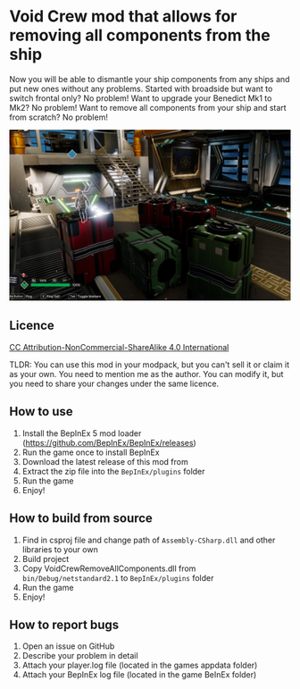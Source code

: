 # Void Crew mod that allows for removing all components from the ship

Now you will be able to dismantle your ship components from any ships and put new ones without any problems.
Started with broadside but want to switch frontal only? No problem! Want to upgrade your Benedict Mk1 to Mk2? 
No problem! Want to remove all components from your ship and start from scratch? No problem!

![thumbnail.png](thumbnail.png)

## Licence
[CC Attribution-NonCommercial-ShareAlike 4.0 International](https://creativecommons.org/licenses/by-nc-sa/4.0/deed.en)

TLDR: You can use this mod in your modpack, but you can't sell it or claim it as your own. You need to mention me as the author. You can modify it, but you need to share your changes under the same licence.

## How to use
1. Install the BepInEx 5 mod loader (https://github.com/BepInEx/BepInEx/releases)
2. Run the game once to install BepInEx
3. Download the latest release of this mod from
4. Extract the zip file into the `BepInEx/plugins` folder
5. Run the game
6. Enjoy!

## How to build from source
1. Find in csproj file and change path of `Assembly-CSharp.dll` and other libraries to your own
2. Build project
3. Copy VoidCrewRemoveAllComponents.dll from `bin/Debug/netstandard2.1` to `BepInEx/plugins` folder
4. Run the game
5. Enjoy!

## How to report bugs
1. Open an issue on GitHub
2. Describe your problem in detail
3. Attach your player.log file (located in the games appdata folder)
4. Attach your BepInEx log file (located in the game BeInEx folder)
